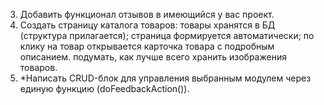3. Добавить функционал отзывов в имеющийся у вас проект.
4. Создать страницу каталога товаров:
товары хранятся в БД (структура прилагается);
страница формируется автоматически;
по клику на товар открывается карточка товара с подробным описанием.
подумать, как лучше всего хранить изображения товаров.
5. *Написать CRUD-блок для управления выбранным модулем через единую функцию (doFeedbackAction()).